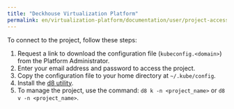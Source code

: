 ```yaml
---
title: "Deckhouse Virtualization Platform"
permalink: en/virtualization-platform/documentation/user/project-access.html
---
```


To connect to the project, follow these steps:

1. Request a link to download the configuration file (`kubeconfig.<domain>`) from the Platform Administrator.
1. Enter your email address and password to access the project.
1. Copy the configuration file to your home directory at `~/.kube/config`.
1. Install the [d8 utility](../reference/console-utilities/d8.html).
1. To manage the project, use the command: `d8 k -n <project_name>` or `d8 v -n <project_name>`.
